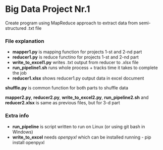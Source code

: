 # Big Data Project Nr.1
Create program using MapReduce approach to extract data from semi-structured .txt file

### File explanation
- **mapper1.py** is mapping function for projects 1-st and 2-nd part
- **reducer1.py** is reduce functino for projects 1-st and 2-nd part
- **write_to_excel1.py** writes .txt output from reducer to .xlsx file
- **run_pipeline1.sh** runs whole process + tracks time it takes to complete the job
- **reducer1.xlsx** shows reducer1.py output data in excel document

**shuffle.py** is common function for both parts to shuffle data

**mapper2.py**, **reducer2.py**, **write_to_excel2.py**, **run_pipeline2.sh** and **reducer2.xlsx** is same as previous files, but for 3-d part

### Extra info
- **run_pipeline** is script written to run on Linux (or using git bash in Windows)
- **write_to_excel** needs *openpyxl* which can be installed running - pip install openpyxl
